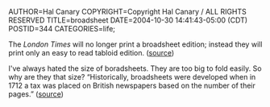 AUTHOR=Hal Canary
COPYRIGHT=Copyright Hal Canary / ALL RIGHTS RESERVED
TITLE=broadsheet
DATE=2004-10-30 14:41:43-05:00 (CDT)
POSTID=344
CATEGORIES=life;

The _London Times_ will no longer print a broadsheet edition; instead they will print only an easy to read tabloid edition. ([source](http://www.timesonline.co.uk/article/0,,2-1336148,00.html))

I've always hated the size of boradsheets. They are too big to fold easily. So why are they that size? “Historically, broadsheets were developed when in 1712 a tax was placed on British newspapers based on the number of their pages.” ([source](http://en.wikipedia.org/wiki/Broadsheet))
